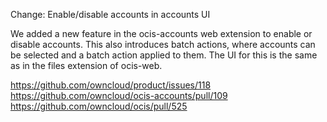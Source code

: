 Change: Enable/disable accounts in accounts UI

We added a new feature in the ocis-accounts web extension to enable or disable accounts. This also introduces batch actions, where accounts can be selected and a batch action applied to them. The UI for this is the same as in the files extension of ocis-web.

<https://github.com/owncloud/product/issues/118>
<https://github.com/owncloud/ocis-accounts/pull/109>
<https://github.com/owncloud/ocis/pull/525>
